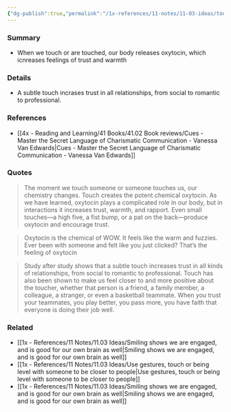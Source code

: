 ```yaml
---
{"dg-publish":true,"permalink":"/1x-references/11-notes/11-03-ideas/touch-releases-oxytocin-which-makes-us-feel-connected/","title":"Touch releases Oxytocin which makes us feel connected","created":"2024-08-18T19:40:39.328+03:00","updated":"2024-08-18T21:22:06.483+03:00"}
---
```



### Summary
- When we touch or are touched, our body releases oxytocin, which icnreases feelings of trust and warmth

### Details
- A subtle touch incrases trust in all relationships, from social to romantic to professional.

### References
- [[4x - Reading and Learning/41 Books/41.02 Book reviews/Cues - Master the Secret Language of Charismatic Communication - Vanessa Van Edwards\|Cues - Master the Secret Language of Charismatic Communication - Vanessa Van Edwards]]

### Quotes
> The moment we touch someone or someone touches us, our chemistry changes. Touch creates the potent chemical oxytocin. As we have learned, oxytocin plays a complicated role in our body, but in interactions it increases trust, warmth, and rapport. Even small touches—a high five, a fist bump, or a pat on the back—produce oxytocin and encourage trust.

> Oxytocin is the chemical of WOW. It feels like the warm and fuzzies. Ever been with someone and felt like you just clicked? That’s the feeling of oxytocin

> Study after study shows that a subtle touch increases trust in all kinds of relationships, from social to romantic to professional. Touch has also been shown to make us feel closer to and more positive about the toucher, whether that person is a friend, a family member, a colleague, a stranger, or even a basketball teammate. When you trust your teammates, you play better, you pass more, you have faith that everyone is doing their job well.

### Related
- [[1x - References/11 Notes/11.03 Ideas/Smiling shows we are engaged, and is good for our own brain as well\|Smiling shows we are engaged, and is good for our own brain as well]]
- [[1x - References/11 Notes/11.03 Ideas/Use gestures, touch or being level with someone to be closer to  people\|Use gestures, touch or being level with someone to be closer to  people]]
- [[1x - References/11 Notes/11.03 Ideas/Smiling shows we are engaged, and is good for our own brain as well\|Smiling shows we are engaged, and is good for our own brain as well]]